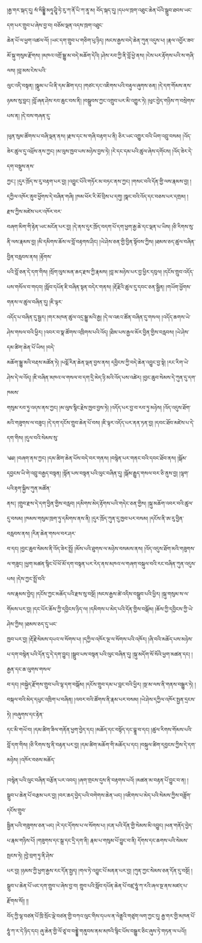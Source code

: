 ﻿  
།རྒྱ་གར་སྐད་དུ། སཾ་སིདྡྷི་མཧཱ་ཤྲཱི་ཧེ་རུ་ཀ་ནོ་པི་ཀ་ནཱ་མ། བོད་སྐད་དུ། །དཔལ་ཁྲག་འཐུང་ཆེན་པོའི་སྒྲུབ་ཐབས་ཡང་དག་པར་གྲུབ་པ་ཞེས་བྱ་བ། བཅོམ་ལྡན་འདས་ཁྲག་འཐུང་  
ཆེན་པོ་ལ་ཕྱག་འཚལ་ལོ། །ཡང་དག་གྲུབ་པ་གཅིག་པུ་ཉིད། །སངས་རྒྱས་བདེ་ཆེན་ཀུན་འདུས་པ། །རྣལ་འབྱོར་ཟབ་མོ་སྐུ་གསུམ་རྫོགས། །མཁའ་འགྲོ་སྒྱུ་མ་བདེ་མཆོག་དེའི། །ཤེས་རབ་ཀྱི་ནི་བློ་ཕྱེ་ནས། །ངེས་པར་རྟོགས་པའི་ས་གཞི་ལས། །བླ་མས་ངེས་པའི་  
ལུང་འདི་བསྟན། །སྣུམ་པ་ཡི་ནི་དམ་ཚིག་དང། །གཙང་དང་འཇིགས་པའི་བརྟུལ་ཞུགས་ཅན། །དེ་དག་གོམས་ནས་ཉམས་སུ་བླང། །བློ་ཞན་ཤེས་རབ་ཆུང་བས་ནི། །བསྒྲུབས་ཀྱང་འགྲུབ་པར་མི་འགྱུར་ཏེ། །ཕུང་བྱེད་གཉིས་ཀ་བསྲེགས་པས་ན། །དེ་བས་གཞན་དུ་  
  
།ཕུན་སུམ་ཚོགས་པ་བཞི་ལྡན་ནས། །རྫས་དང་ས་གཞི་བརྟག་པ་ནི། ཅིར་ཡང་འགྱུར་བའི་ཡིག་འབྲུ་བསམ། །འོད་ཟེར་ཚུལ་དུ་འཕྲོས་ནས་ཀྱང། །མ་ལུས་ཁྱབ་པས་མཉེས་བྱས་ཏེ། །རེ་དང་དམ་པའི་ཚུལ་ཞེས་དགོངས། །འོད་ཟེར་དེ་དག་བསྡུས་ནས་  
ཀྱང༑ །དུར་ཁྲོད་ས་རུ་བརྟག་པར་བྱ། །འབྱུང་པོའི་གཏོར་མ་བཏང་ནས་ཀྱང། །གསང་བའི་དོན་གྱི་ལས་རྣམས་བྱ། །དཀྱིལ་འཁོར་ནུབ་ཕྱོགས་དེ་བཞིན་གཞི། །ཁམ་ཕོར་རི་མོ་བྲིས་པ་དགུ། །སྣང་བའི་འོད་དང་བཅས་པར་དགྲམ། །རྫས་ཀྱིས་མཛེས་པར་འཁོར་བར་  
བཞག་མིག་གི་རྟེན་ཡང་མངོན་པར་བྱ། །དེ་ནས་དུར་ཁྲོད་བདག་པོ་དག་ཕྱག་རྒྱ་ཆེ་དང་ལྡན་པ་ཡིས། །ཅི་རིགས་སུ་ནི་ལས་རྣམས་བྱ། །མི་དམིགས་ཆོས་ལ་བློ་བརྟགས་ཤིང། །ཡེ་ཤེས་ཅན་གྱི་བྱིན་སྟོབས་ཀྱིས། །ཐམས་ཅད་ཚུལ་བཞིན་བྱིན་བརླབས་ནས། །རྟོགས་  
པའི་བློ་ཅན་དེ་དག་གིས། །སྲོག་ལུས་མན་ཆད་རྫས་ཀྱི་རྣམས། །བླ་མ་མཉེས་པར་བྱ་ཕྱིར་དབུལ། །དངོས་གྲུབ་འདོད་པས་གསོལ་བ་གདབ། །སློབ་དཔོན་ཇི་བཞིན་སྟན་བདེར་གནས། །རྡོ་རྗེའི་ཚུལ་དུ་དབང་ཅན་སྦྱིན། །གཡོག་ཕྱོགས་གནས་ལ་ཚུལ་བཞིན་དུ། །ཇི་ལྟར་  
འདོད་པ་བཞིན་དུ་སྦྱར། །གར་མཁན་ཚུལ་འདྲ་སྒྱུ་མའི་རྒྱ། །དེ་ལ་འཇའ་ཚོན་བཞིན་དུ་གསལ། །འདོད་ཆགས་ཡེ་ཤེས་གསལ་བའི་ཕྱིར། །འབར་བ་སྣ་ཚོགས་འཁྲིགས་པའི་འོད། །ཐིམ་པས་རྒྱལ་མོར་བྱིན་གྱིས་བརླབས། །ཡེ་ཤེས་དམ་ཚིག་ཆེན་པོ་ཡིས། །བདེ་  
མཆོག་སྒྱུ་མའི་བརྡས་མཚོན་ཏེ། །པདྨོ་རིན་ཆེན་ལྡན་བྱས་ནས། དབྱིངས་ཀྱི་བདེ་ཆེན་འབྱུང་བྱ་སྟེ། །རང་རིག་ཡེ་ཤེས་དེ་ལ་འོད། །ཇི་བཞིན་མཁའ་ལ་གསལ་བ་དག་དྲི་མེད་ཉི་མའི་འོད་པས་འཚེར། །བྱང་ཆུབ་སེམས་དེ་ཀུན་དུ་དག་ཁམས་  
གསུམ་རབ་ཏུ་འདས་ནས་ཀྱང། །མ་ལུས་སྙིང་རྗེས་ཁྱབ་བྱས་ཏེ། །འདོད་པར་བྱ་བ་རབ་ཏུ་མཉེས། །འོད་འདུས་ཐོག་མའི་གཟུགས་ལ་བཟུང། །དེ་དག་དངོས་གྲུབ་ཆེན་པོ་བས། །ཇི་ལྟར་འདོད་པར་ནན་ཏན་བྱ། །དབང་ཐོབ་མཛེས་པ་དེ་དག་གིས། །དུལ་བའི་སེམས་སུ་  
  
༄༅། །བཞག་ནས་ཀྱང། །དམ་ཚིག་ཆེན་པོས་བདེ་བར་གནས། །བསྙེན་པར་གནང་བའི་དབང་ཐོབ་ནས། །སྒོམ་དབྱངས་ཡི་གེ་འབྲུ་བརྒྱད་བསྟན། །སྟོན་པས་བསྟན་པའི་ལུང་བཞིན་དུ། །སྒོམ་རྒྱུད་གསལ་བར་ཅི་ནུས་བྱ། །ལྷག་པའི་རྟག་སྐྱིས་ཀུན་མཚོན་  
ནས༑ །གྲུབ་རྫས་དེ་དག་བྱིན་གྱིས་བརླབ། །དམིགས་མེད་རྟོགས་པའི་གདེང་ཅན་གྱིས། །སྐུ་མཆོག་འབར་བའི་ཚུལ་དུ་བསམ། །ཁམས་གསུམ་ཁྲག་ཏུ་དམིགས་ནས་ནི། །དུར་ཁྲོད་ཀུན་དུ་ཁྱབ་པར་བསམ། །དངོས་ནི་ཨ་རུ་བྱིན་བརླབས་ནས། །རིན་ཆེན་གསལ་བར་ཤར་  
བ་དང། །བྱང་ཆུབ་སེམས་ནི་འོད་ཟེར་སྤྲོ། །མོས་པའི་ཐུགས་ལ་མཉེས་བསམས་ནས། །འོད་འདུས་ཐོག་མའི་གཟུགས་ལ་གཟུང། །ཕྱག་མཚན་སྙིང་པོ་ཕོ་མོ་དག་བསྟན་པར་རེད་ནས་མཁའ་ལ་གཞག་བསྐུལ་བའི་རང་བཞིན་ཀུན་འདུས་པས། །དེས་ཀྱང་སྤྲོ་བའི་  
ལས་རྣམས་བྱེད། །དངོས་ཀྱང་མཆོད་པའི་རྫས་སུ་བསྔོ། །སངས་རྒྱས་ཚེ་འདིས་བསྒྲུབ་པའི་ཕྱིར། །སྐུ་གསུམ་ས་ལ་གོམས་པར་བྱ། །དང་པོར་ཆོས་ཀྱི་དབྱིངས་ཉིད་ལ། །དམིགས་པ་མེད་པའི་དོན་གྱིས་བསྒོམ། །ཆོས་ཀྱི་དབྱིངས་ཀྱི་ཡེ་ཤེས་ཀྱིས། །ཐམས་ཅད་དུ་ཡང་  
ཁྱབ་པར་བྱ། །རྡོ་རྗེ་སེམས་དཔའ་ལ་སོགས་པ། །དཀྱིལ་འཁོར་ལྔ་ལ་སོགས་པའི་འཁོར། །ཞི་བའི་མཆོད་པས་མཉེས་པ་དག་བསྙེན་པའི་དོན་དུ་དེ་དག་བྱུང། །སྒྲུབ་པས་བསྟན་པའི་ལུང་བཞིན་དུ། །སྐུ་མདོག་སོ་སོའི་ཕྱག་མཚན་དང། །རྒྱན་དང་ཆ་ལུགས་གསལ་  
བ་དང། །བསྐྱེད་རྫོགས་གྲུབ་པའི་ལྷ་དག་བསྒོམ། །དངོས་གྲུབ་དམ་པ་བླང་བའི་ཕྱིར། །སྔ་མ་ལས་ནི་གནས་བསྒྱུར་ཏེ། །བསྐལ་བའི་མེད་དཔུང་འཁྲིག་པ་བཞིན། །འབར་བའི་ཚོགས་ནི་རྣམ་པར་བསམ། །ཡེ་ཤེས་དཀྱིལ་འཁོར་སྤྱན་དྲངས་ཏེ། །བཞུགས་དང་རྟེན་  
དང་མི་གཡོ་བ། །དམ་ཚིག་ཟིལ་གནོན་ཕྱག་བྱེད་དང། །མཆོད་དང་བསྟོད་དང་བྯཱ་བ་དང། །ཚུལ་རིགས་གོམས་པའི་བློ་དག་གིས། །ཅི་རིགས་སུ་ནི་བརྟན་པར་བྱ། །དམ་ཚིག་མཆོག་གི་མཆོད་པ་དང། །བསྐུལ་ཚིག་དབྱངས་ཀྱིས་དེ་དག་མཉེས། །འཁོར་བཅས་མཆོད་  
  
།བསྙེན་པའི་ལུང་བཞིན་བརྩོན་པར་འབད། །ཞག་གྲངས་དུས་ནི་བརྟགས་པའོ། །མཚན་མ་བརྟན་པོ་བྱུང་བ་ན། །སྒྲུབ་པ་ཆེན་པོ་བརྩམ་པར་བྱ། །བར་ཆད་བྱེད་པའི་བགེགས་ཆེན་ཡང། །འཇིགས་པ་མེད་པའི་སེམས་ཀྱིས་བཟློག་དངོས་གྲུབ་  
སྦྱིན་པའི་གཟུགས་ཅན་ཡང། །རེ་དང་དོགས་པ་ལ་སོགས་པ། །ངན་པའི་དོན་གྱི་སེམས་མི་འབྱུང། །ཕན་གནོད་བྱེད་པ་རྣམ་གཉིས་པོ། །གཟུགས་དང་སྒྲ་དང་དྲི་དག་ནི། རྣམ་པ་གསུམ་པོ་བྱུང་བ་ནི། དོགས་དང་ཆགས་པའི་སེམས་སྤངས་ཏེ། །བྱེ་བྲག་ཏུ་ནི་ཤེས་  
པར་བྱ། །ཉམས་ཀྱི་ཕྱག་རྒྱས་རང་དོན་སྤྱད། །གལ་ཏེ་འབྱུང་པོ་མནན་པར་བྱ། །ཀུན་ཀྱང་སེམས་ཅན་དོན་དུ་བསྔོ། །སྒྲུབ་པ་ཆེན་པོ་ཡང་དག་གྲུབ་པ་ཞེས་བྱ་བ། གྲུབ་པའི་སློབ་དཔོན་ཆེན་པོ་བཛྲ་ཧཱུཾ་ཀ་རའི་ཞལ་སྔ་ནས་མཛད་པ་རྫོགས་སོ།། །།  
བོད་ཀྱི་ལྷ་བཙན་པོ་ཁྲི་སྲོང་ལྡེ་བཙན་གྱི་བཀའ་ལུང་གིས་དཔལ་ན་ལེནྡྲའི་གཙུག་ལག་ཀྱང་དུ། རྒྱ་གར་གྱི་མཁན་པོ་ཧཱུཾ་ཀ་ར་དེ་ཉིད་དང། ཞུ་ཆེན་གྱི་ལོ་ཙཱ་བ་བནྡྷེ་གནུབས་ནམ་མཁའི་སྙིང་པོས་བསྒྱུར་ཅིང་ཞུས་ཏེ་གཏན་ལ་པའོ།།  
  
  
